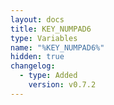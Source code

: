 ```yaml
---
layout: docs
title: KEY_NUMPAD6
type: Variables
name: "%KEY_NUMPAD6%"
hidden: true
changelog:
  - type: Added
    version: v0.7.2
---
```

